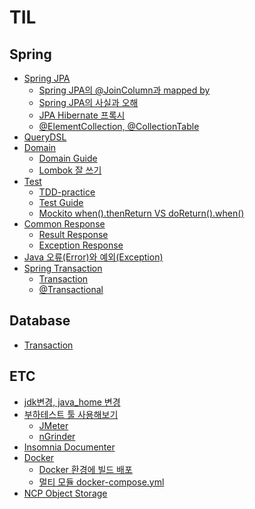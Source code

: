 # TIL


## Spring
- [Spring JPA](https://github.com/2eungwoo/TIL/tree/main/Spring/Spring%20JPA)
  - [Spring JPA의 @JoinColumn과 mapped by](https://github.com/2eungwoo/TIL/blob/main/Spring/Spring%20JPA/JPA%EC%9D%98%20%40JoinColumn%EA%B3%BC%20mapped%20by/JPA%EC%9D%98%20%40JoinColumn%EA%B3%BC%20mapped%20by.md)
  - [Spring JPA의 사실과 오해](https://github.com/2eungwoo/TIL/blob/main/Spring/Spring%20JPA/Spring%20JPA%EC%9D%98%20%EC%82%AC%EC%8B%A4%EA%B3%BC%20%EC%98%A4%ED%95%B4/Spring%20JPA%EC%9D%98%20%EC%82%AC%EC%8B%A4%EA%B3%BC%20%EC%98%A4%ED%95%B4.md)
  - [JPA Hibernate 프록시](https://github.com/2eungwoo/TIL/blob/main/Spring/Spring%20JPA/JPA%20Hibernate%20%ED%94%84%EB%A1%9D%EC%8B%9C/JPA%20Hibernate%20%ED%94%84%EB%A1%9D%EC%8B%9C.md)
  - [@ElementCollection, @CollectionTable](https://github.com/2eungwoo/TIL/blob/main/Spring/Spring%20JPA/@ElementCollection,%20@CollectionTable/@ElementCollection,%20@CollectionTable.md)
- [QueryDSL](https://github.com/2eungwoo/TIL/tree/main/Spring/QueryDSL/QueryDSL.md)
- [Domain](https://github.com/2eungwoo/TIL/tree/main/Spring/Domain)
  - [Domain Guide](https://github.com/2eungwoo/TIL/blob/main/Spring/Domain/Domain_Guide.md)
  - [Lombok 잘 쓰기](https://github.com/2eungwoo/TIL/blob/main/Spring/Domain/Lombok%20%EC%9E%98%20%EC%93%B0%EA%B8%B0.md)   
- [Test](https://github.com/2eungwoo/TIL/tree/main/Spring/TDD)
  - [TDD-practice](https://github.com/2eungwoo/TIL/blob/main/Spring/TDD/TDD.md)
  - [Test Guide](https://github.com/2eungwoo/TIL/blob/main/Spring/TDD/Test_Guide.md)
  - [Mockito when().thenReturn VS doReturn().when()](https://github.com/2eungwoo/TIL/blob/main/Spring/TDD/Mockito%20when().thenReturn%20VS%20doReturn().when().md)
- [Common Response](https://github.com/2eungwoo/TIL/tree/main/Spring/Common-Response)
  - [Result Response](https://github.com/2eungwoo/TIL/blob/main/Spring/Common-Response/Result%20Response.md)
  - [Exception Response](https://github.com/2eungwoo/TIL/blob/main/Spring/Common-Response/Exception%20Response.md)
- [Java 오류(Error)와 예외(Exception)](https://github.com/2eungwoo/TIL/blob/main/Spring/Java%20%EC%98%A4%EB%A5%98(Error)%EC%99%80%20%EC%98%88%EC%99%B8(Exception)/Java%20%EC%98%A4%EB%A5%98(Error)%EC%99%80%20%EC%98%88%EC%99%B8(Exception).md)
- [Spring Transaction](https://github.com/2eungwoo/TIL/tree/main/Spring/Spring%20Transaction)
  - [Transaction](https://github.com/2eungwoo/TIL/blob/main/Spring/Spring%20Transaction/Transaction/Transaction.md)
  - [@Transactional](https://github.com/2eungwoo/TIL/blob/main/Spring/Spring%20Transaction/%40Transactional/%40Transactional.md)

## Database
- [Transaction](https://github.com/2eungwoo/TIL/blob/main/Database/Transaction/Transaction.md)

## ETC
- [jdk변경, java_home 변경](https://github.com/2eungwoo/TIL/blob/main/ETC/JDK%2C%20JAVA_HOME%20%EB%B3%80%EA%B2%BD/JDK%2C%20JAVA_HOME%20%EB%B3%80%EA%B2%BD.md)
- [부하테스트 툴 사용해보기](https://github.com/2eungwoo/TIL/tree/main/ETC/%EB%B6%80%ED%95%98%ED%85%8C%EC%8A%A4%ED%8A%B8)
  - [JMeter](https://github.com/2eungwoo/TIL/blob/main/ETC/%EB%B6%80%ED%95%98%ED%85%8C%EC%8A%A4%ED%8A%B8/JMeter.md)
  - [nGrinder](https://github.com/2eungwoo/TIL/blob/main/ETC/%EB%B6%80%ED%95%98%ED%85%8C%EC%8A%A4%ED%8A%B8/nGrinder.md)
- [Insomnia Documenter](https://github.com/2eungwoo/TIL/blob/main/ETC/Insomnia%20Documenter/Insomnia%20Documenter.md)
- [Docker](https://github.com/2eungwoo/TIL/tree/main/ETC/Docker)
  - [Docker 환경에 빌드 배포](https://github.com/2eungwoo/TIL/blob/main/ETC/Docker/Docker%20%ED%99%98%EA%B2%BD%EC%97%90%20%EB%B9%8C%EB%93%9C%20%EB%B0%B0%ED%8F%AC.md)
  - [멀티 모듈 docker-compose.yml]()
- [NCP Object Storage](https://github.com/2eungwoo/TIL/blob/main/ETC/NCP%20Object%20Storage/NCP%20Object%20storage.md) 
